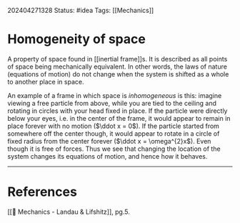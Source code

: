 202404271328
Status: #idea
Tags: [[Mechanics]]

# Homogeneity of space

A property of space found in [[inertial frame]]s. It is described as all points of space being mechanically equivalent. In other words, the laws of nature (equations of motion) do not change when the system is shifted as a whole to another place in space. 

An example of a frame in which space is *inhomogeneous* is this: imagine viewing a free particle from above, while you are tied to the ceiling and rotating in circles with your head fixed in place. If the particle were directly below your eyes, i.e. in the center of the frame, it would appear to remain in place forever with no motion ($\ddot x = 0$). If the particle started from somewhere off the center though, it would appear to rotate in a circle of fixed radius from the center forever ($\ddot x = \omega^{2}x$). Even though it is free of forces. Thus we see that changing the location of the system changes its equations of motion, and hence how it behaves.

___
# References
[[📕 Mechanics - Landau & Lifshitz]], pg.5.